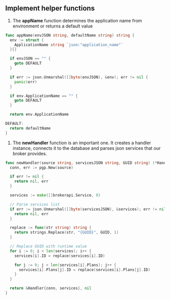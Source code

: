 ## Implement helper functions

1. The **appName** function determines the application name from environment or returns a default value
  ```go
  func appName(envJSON string, defaultName string) string {
    env := struct {
      ApplicationName string `json:"application_name"`
    }{}

    if envJSON == "" {
      goto DEFAULT
    }

    if err := json.Unmarshal([]byte(envJSON), &env); err != nil {
      panic(err)
    }

    if env.ApplicationName == "" {
      goto DEFAULT
    }

    return env.ApplicationName

  DEFAULT:
    return defaultName
  }
  ```

1. The **newHandler** function is an important one. It creates a handler instance, connects it to the database and parses json services that our broker provides.
  ```go
  func newHandler(source string, servicesJSON string, GUID string) (*Handler, error) {
    conn, err := pgp.New(source)

    if err != nil {
      return nil, err
    }

    services := make([]brokerapi.Service, 0)

    // Parse services list
    if err := json.Unmarshal([]byte(servicesJSON), &services); err != nil {
      return nil, err
    }

    replace := func(str string) string {
      return strings.Replace(str, "{GUID}", GUID, 1)
    }

    // Replace GUID with runtime value
    for i := 0; i < len(services); i++ {
      services[i].ID = replace(services[i].ID)

      for j := 0; j < len(services[i].Plans); j++ {
        services[i].Plans[j].ID = replace(services[i].Plans[j].ID)
      }
    }

    return &Handler{conn, services}, nil
  }
  ```
